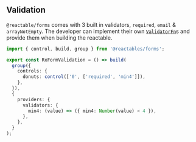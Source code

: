 ## Validation <a name="validation-example"></a>

`@reactable/forms` comes with 3 built in validators, `required`, `email` & `arrayNotEmpty`. The developer can implement their own [`ValidatorFn`](/references/forms-api#api-validator-fn)s and provide them when building the reactable.

```typescript
import { control, build, group } from '@reactables/forms';

export const RxFormValidation = () => build(
  group({
    controls: {
      donuts: control(['0', ['required', 'min4']]),
    },
  }),
  {
    providers: {
      validators: {
        min4: (value) => ({ min4: Number(value) < 4 }),
      },
    },
  }
);

```
